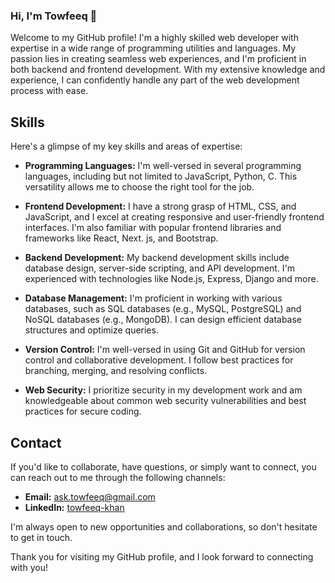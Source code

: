 ### Hi, I'm Towfeeq 👋


Welcome to my GitHub profile! I'm a highly skilled web developer with expertise in a wide range of programming utilities and languages. My passion lies in creating seamless web experiences, and I'm proficient in both backend and frontend development. With my extensive knowledge and experience, I can confidently handle any part of the web development process with ease.

## Skills

Here's a glimpse of my key skills and areas of expertise:

- **Programming Languages:** I'm well-versed in several programming languages, including but not limited to JavaScript, Python, C. This versatility allows me to choose the right tool for the job.

- **Frontend Development:** I have a strong grasp of HTML, CSS, and JavaScript, and I excel at creating responsive and user-friendly frontend interfaces. I'm also familiar with popular frontend libraries and frameworks like React, Next. js, and Bootstrap.

- **Backend Development:** My backend development skills include database design, server-side scripting, and API development. I'm experienced with technologies like Node.js, Express, Django and more.

- **Database Management:** I'm proficient in working with various databases, such as SQL databases (e.g., MySQL, PostgreSQL) and NoSQL databases (e.g., MongoDB). I can design efficient database structures and optimize queries.

- **Version Control:** I'm well-versed in using Git and GitHub for version control and collaborative development. I follow best practices for branching, merging, and resolving conflicts.

- **Web Security:** I prioritize security in my development work and am knowledgeable about common web security vulnerabilities and best practices for secure coding.


## Contact

If you'd like to collaborate, have questions, or simply want to connect, you can reach out to me through the following channels:

- **Email:** [ask.towfeeq@gmail.com](mailto:ask.towfeeq@gmail.com)
- **LinkedIn:** [towfeeq-khan](https://linkedin.com/towfeeq-khan)

I'm always open to new opportunities and collaborations, so don't hesitate to get in touch.

Thank you for visiting my GitHub profile, and I look forward to connecting with you!
